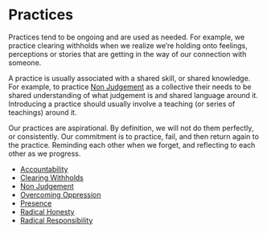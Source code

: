 # Practices

Practices tend to be ongoing and are used as needed. For example, we practice clearing withholds when we realize we’re holding onto feelings, perceptions or stories that are getting in the way of our connection with someone.

A practice is usually associated with a shared skill, or shared knowledge. For example, to practice [Non Judgement](/Practices/Non_Judgement.md) as a collective their needs to be shared understanding of what judgement is and shared language around it. Introducing a practice should usually involve a teaching (or series of teachings) around it. 

Our practices are aspirational. By definition, we will not do them perfectly, or consistently. Our commitment is to practice, fail, and then return again to the practice. Reminding each other when we forget, and reflecting to each other as we progress.

* [Accountability](/Practices/Accountability.md)
* [Clearing Withholds](/Practices/Clearing_Withholds.md)
* [Non Judgement](/Practices/Non_Judgement.md)
* [Overcoming Oppression](/Practices/Overcoming_Oppression.md)
* [Presence](/Practices/Presence.md)
* [Radical Honesty](/Practices/Radical_Honesty.md)
* [Radical Responsibility](/Practices/Radical_Responsibility.md)
